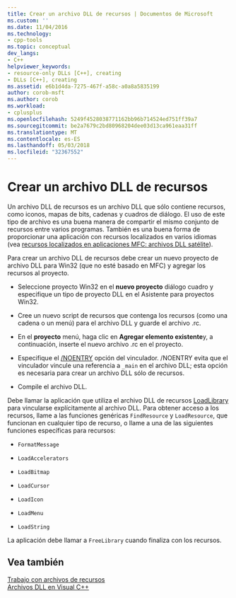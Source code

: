```yaml
---
title: Crear un archivo DLL de recursos | Documentos de Microsoft
ms.custom: ''
ms.date: 11/04/2016
ms.technology:
- cpp-tools
ms.topic: conceptual
dev_langs:
- C++
helpviewer_keywords:
- resource-only DLLs [C++], creating
- DLLs [C++], creating
ms.assetid: e6b1d4da-7275-467f-a58c-a0a8a5835199
author: corob-msft
ms.author: corob
ms.workload:
- cplusplus
ms.openlocfilehash: 5249f4528038771162bb96b714524ed751ff39a7
ms.sourcegitcommit: be2a7679c2bd80968204dee03d13ca961eaa31ff
ms.translationtype: MT
ms.contentlocale: es-ES
ms.lasthandoff: 05/03/2018
ms.locfileid: "32367552"
---
```

# <a name="creating-a-resource-only-dll"></a>Crear un archivo DLL de recursos  
  
Un archivo DLL de recursos es un archivo DLL que sólo contiene recursos, como iconos, mapas de bits, cadenas y cuadros de diálogo. El uso de este tipo de archivo es una buena manera de compartir el mismo conjunto de recursos entre varios programas. También es una buena forma de proporcionar una aplicación con recursos localizados en varios idiomas (vea [recursos localizados en aplicaciones MFC: archivos DLL satélite](../build/localized-resources-in-mfc-applications-satellite-dlls.md)).  
  
Para crear un archivo DLL de recursos debe crear un nuevo proyecto de archivo DLL para Win32 (que no esté basado en MFC) y agregar los recursos al proyecto.  
  
-   Seleccione proyecto Win32 en el **nuevo proyecto** diálogo cuadro y especifique un tipo de proyecto DLL en el Asistente para proyectos Win32.  
  
-   Cree un nuevo script de recursos que contenga los recursos (como una cadena o un menú) para el archivo DLL y guarde el archivo .rc.  
  
-   En el **proyecto** menú, haga clic en **Agregar elemento existente**y, a continuación, inserte el nuevo archivo .rc en el proyecto.  
  
-   Especifique el [/NOENTRY](../build/reference/noentry-no-entry-point.md) opción del vinculador. /NOENTRY evita que el vinculador vincule una referencia a `_main` en el archivo DLL; esta opción es necesaria para crear un archivo DLL sólo de recursos.  
  
-   Compile el archivo DLL.  
  
Debe llamar la aplicación que utiliza el archivo DLL de recursos [LoadLibrary](../build/loadlibrary-and-afxloadlibrary.md) para vincularse explícitamente al archivo DLL. Para obtener acceso a los recursos, llame a las funciones genéricas `FindResource` y `LoadResource`, que funcionan en cualquier tipo de recurso, o llame a una de las siguientes funciones específicas para recursos:  
  
-   `FormatMessage`  
  
-   `LoadAccelerators`  
  
-   `LoadBitmap`  
  
-   `LoadCursor`  
  
-   `LoadIcon`  
  
-   `LoadMenu`  
  
-   `LoadString`  
  
La aplicación debe llamar a `FreeLibrary` cuando finaliza con los recursos.  
  
## <a name="see-also"></a>Vea también  
  
[Trabajo con archivos de recursos](../windows/working-with-resource-files.md)  
[Archivos DLL en Visual C++](../build/dlls-in-visual-cpp.md)